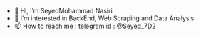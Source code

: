 - 👋 Hi, I’m SeyedMohammad Nasiri
- 👀 I’m interested in BackEnd, Web Scraping and Data Analysis
- 📫 How to reach me : telegram id : @Seyed_7D2
<!---
SeyedMohammad2002/SeyedMohammad2002 is a ✨ special ✨ repository because its `README.md` (this file) appears on your GitHub profile.
You can click the Preview link to take a look at your changes.
--->
